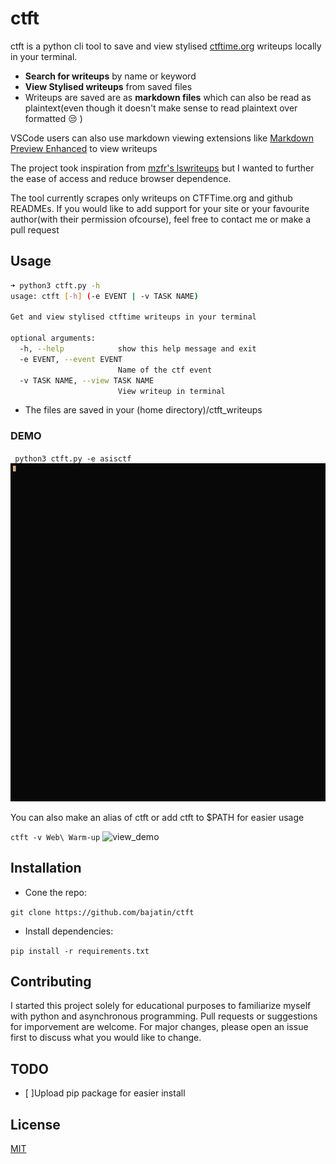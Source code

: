 # ctft

ctft is a python cli tool to save and view stylised [ctftime.org](https://ctftime.org) writeups locally in your terminal.

- **Search for writeups** by name or keyword
- **View Stylised writeups** from saved files
- Writeups are saved are as **markdown files** which can also be read as plaintext(even though it doesn't make sense to read plaintext over formatted :unamused: )

VSCode users can also use markdown viewing extensions like [Markdown Preview Enhanced](https://marketplace.visualstudio.com/items?itemName=shd101wyy.markdown-preview-enhanced) to view writeups

The project took inspiration from [mzfr's lswriteups](https://github.com/mzfr/lswriteups) but I wanted to further the ease of access and reduce browser dependence.

The tool currently scrapes only writeups on CTFTime.org and github READMEs.
If you would like to add support for your site or your favourite author(with their permission ofcourse), feel free to contact me or make a pull request

## Usage

```bash
➜ python3 ctft.py -h
usage: ctft [-h] (-e EVENT | -v TASK NAME)

Get and view stylised ctftime writeups in your terminal

optional arguments:
  -h, --help            show this help message and exit
  -e EVENT, --event EVENT
                        Name of the ctf event
  -v TASK NAME, --view TASK NAME
                        View writeup in terminal

```

- The files are saved in your (home directory)/ctft_writeups

### DEMO

` python3 ctft.py -e asisctf`
![event_demo](https://github.com/bajatin/README_gif_host/blob/master/event_demo.gif)

You can also make an alias of ctft or add ctft to $PATH for easier usage

`ctft -v Web\ Warm-up`
![view_demo](https://github.com/bajatin/README_gif_host/blob/master/view_demo.gif)

## Installation 
- Cone the repo:

`git clone https://github.com/bajatin/ctft`

- Install dependencies:

`pip install -r requirements.txt`

## Contributing
I started this project solely for educational purposes to familiarize myself with python and asynchronous programming.
Pull requests or suggestions for imporvement are welcome. For major changes, please open an issue first to discuss what you would like to change.

## TODO
- [ ]Upload pip package for easier install 

## License
[MIT](https://choosealicense.com/licenses/mit/)
